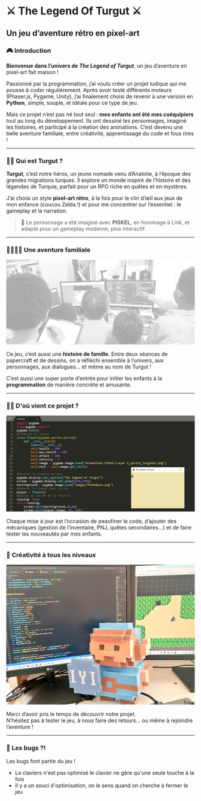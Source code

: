 # ⚔️ The Legend Of Turgut ⚔️

## Un jeu d’aventure rétro en pixel-art

### 🎮 Introduction

**Bienvenue dans l’univers de _The Legend of Turgut_**, un jeu d’aventure en pixel-art fait maison !

Passionné par la programmation, j’ai voulu créer un projet ludique qui me pousse à coder régulièrement. Après avoir testé différents moteurs (Phaser.js, Pygame, Unity), j’ai finalement choisi de revenir à une version en **Python**, simple, souple, et idéale pour ce type de jeu.

Mais ce projet n’est pas né tout seul : **mes enfants ont été mes coéquipiers** tout au long du développement. Ils ont dessiné les personnages, imaginé les histoires, et participé à la création des animations. C’est devenu une belle aventure familiale, entre créativité, apprentissage du code et fous rires !

---

### 🧙‍♂️ Qui est Turgut ?

**Turgut**, c’est notre héros, un jeune nomade venu d’Anatolie, à l’époque des grandes migrations turques. Il explore un monde inspiré de l’histoire et des légendes de Turquie, parfait pour un RPG riche en quêtes et en mystères.

J’ai choisi un style **pixel-art rétro**, à la fois pour le clin d’œil aux jeux de mon enfance (coucou Zelda !) et pour me concentrer sur l’essentiel : le gameplay et la narration.

> 🎨 Le personnage a été imaginé avec **PISKEL**, en hommage à Link, et adapté pour un gameplay moderne, plus interactif.

---

### 👨‍👩‍👧‍👦 Une aventure familiale

![Photo de l'équipe de travail](./imagesOfReadme/equipe.jpg)

Ce jeu, c’est aussi une **histoire de famille**. Entre deux séances de papercraft et de dessins, on a réfléchi ensemble à l’univers, aux personnages, aux dialogues… et même au nom de Turgut !

C’est aussi une super porte d’entrée pour initier les enfants à la **programmation** de manière concrète et amusante.

---

### 🧑‍💻 D'où vient ce projet ?

![screenshot du jeu en python](./imagesOfReadme/ancienPython.jpg)

Chaque mise à jour est l’occasion de peaufiner le code, d’ajouter des mécaniques (gestion de l’inventaire, PNJ, quêtes secondaires…) et de faire tester les nouveautés par mes enfants.

---

### 🧩 Créativité à tous les niveaux

![Turgut en papercraft](./imagesOfReadme/turgutPapercraft.jpg)

Merci d’avoir pris le temps de découvrir notre projet.  
N’hésitez pas à tester le jeu, à nous faire des retours… ou même à rejoindre l’aventure !

---

### 🚀 Les bugs ?!

Les bugs font partie du jeu !

- Le claviers n'est pas optimisé le clavier ne gère qu'une seule touche à la fois
- Il y a un souci d'optimisation, on le sens quand on cherche à fermer le jeu
